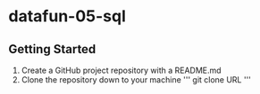 # datafun-05-sql

## Getting Started
1. Create a GitHub project repository with a README.md
2. Clone the repository down to your machine
   '''
   git clone URL
   '''
